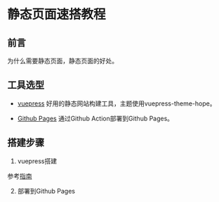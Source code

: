 # 静态页面速搭教程
## 前言
为什么需要静态页面，静态页面的好处。

## 工具选型
- [vuepress]()
好用的静态网站构建工具，主题使用vuepress-theme-hope。

- [Github Pages]()
通过Github Action部署到Github Pages。

## 搭建步骤
1. vuepress搭建

参考[指南](https://theme-hope.vuejs.press/zh/)

2. 部署到Github Pages








